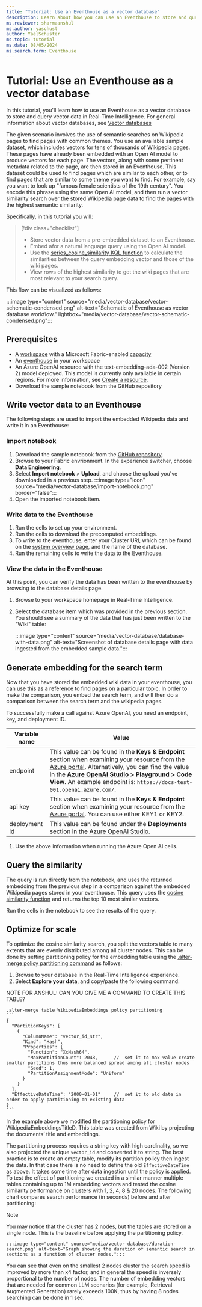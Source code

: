 ```yaml
---
title: "Tutorial: Use an Eventhouse as a vector database"
description: Learn about how you can use an Eventhouse to store and query vector data in Real-Time Intelligence.
ms.reviewer: sharmaanshul
ms.author: yaschust
author: YaelSchuster
ms.topic: tutorial
ms.date: 08/05/2024
ms.search.form: Eventhouse
---
```

# Tutorial: Use an Eventhouse as a vector database

In this tutorial, you'll learn how to use an Eventhouse as a vector database to store and query vector data in Real-Time Intelligence. For general information about vector databases, see [Vector databases](vector-database.md)

The given scenario involves the use of semantic searches on Wikipedia pages to find pages with common themes. You use an available sample dataset, which includes vectors for tens of thousands of Wikipedia pages. These pages have already been embedded with an Open AI model to produce vectors for each page. The vectors, along with some pertinent metadata related to the page, are then stored in an Eventhouse. This dataset could be used to find pages which are similar to each other, or to find pages that are similar to some theme you want to find. For example, say you want to look up "famous female scientists of the 19th century". You encode this phrase using the same Open AI model, and then run a vector similarity search over the stored Wikipedia page data to find the pages with the highest semantic similarity.

Specifically, in this tutorial you will:

> [!div class="checklist"]
>
> * Store vector data from a pre-embedded dataset to an Eventhouse.
> * Embed afor a natural language query using the Open AI model.
> * Use the [series_cosine_similarity KQL function](/azure/data-explorer/kusto/query/series-cosine-similarity-function) to calculate the similarities between the query embedding vector and those of the wiki pages.
> * View rows of the highest similarity to get the wiki pages that are most relevant to your search query.

This flow can be visualized as follows:

:::image type="content" source="media/vector-database/vector-schematic-condensed.png" alt-text="Schematic of Eventhouse as vector database workflow."  lightbox="media/vector-database/vector-schematic-condensed.png":::

## Prerequisites

* A [workspace](../get-started/create-workspaces.md) with a Microsoft Fabric-enabled [capacity](../enterprise/licenses.md#capacity)
* An [eventhouse](create-eventhouse.md) in your workspace
* An Azure OpenAI resource with the text-embedding-ada-002 (Version 2) model deployed. This model is currently only available in certain regions. For more information, see [Create a resource](/azure/ai-services/openai/how-to/create-resource).
* Download the sample notebook from the GitHub repository

## Write vector data to an Eventhouse

The following steps are used to import the embedded Wikipedia data and write it in an Eventhouse:

### Import notebook

1. Download the sample notebook from the [GitHub repository]().
1. Browse to your Fabric envrionment. In the experience switcher, choose **Data Engineering**.
1. Select **Import notebook** > **Upload**, and choose the upload you've downloaded in a previous step. :::image type="icon" source="media/vector-database/import-notebook.png" border="false":::
1. Open the imported notebook item.

### Write data to the Eventhouse

1. Run the cells to set up your environment.
1. Run the cells to download the precomputed embeddings.
1. To write to the eventhouse, enter your Cluster URI, which can be found on the [system overview page](manage-monitor-eventhouse.md#view-system-overview-details-for-an-eventhouse), and the name of the database.
1. Run the remaining cells to write the data to the Eventhouse.

### View the data in the Eventhouse

At this point, you can verify the data has been written to the eventhouse by browsing to the database details page. 
1. Browse to your workspace homepage in Real-Time Intelligence.
1. Select the database item which was provided in the previous section. You should see a summary of the data that has just been written to the "Wiki" table:

    :::image type="content" source="media/vector-database/database-with-data.png" alt-text="Screenshot of database details page with data ingested from the embedded sample data.":::

## Generate embedding for the search term

Now that you have stored the embedded wiki data in your eventhouse, you can use this as a reference to find pages on a particular topic. In order to make the comparison, you embed the search term, and will then do a comparison between the search term and the wikipedia pages.

To successfully make a call against Azure OpenAI, you need an endpoint, key, and deployment ID.

| Variable name	| Value |
|---|---|
| endpoint	|This value can be found in the **Keys & Endpoint** section when examining your resource from the [Azure portal](https://ms.portal.azure.com/). Alternatively, you can find the value in the **[Azure OpenAI Studio](https://oai.azure.com/) > Playground > Code View**. An example endpoint is: `https://docs-test-001.openai.azure.com/`. |
| api key |	This value can be found in the **Keys & Endpoint** section when examining your resource from the [Azure portal](https://ms.portal.azure.com/). You can use either KEY1 or KEY2. |
| deployment id | This value can be found under the **Deployments** section in the [Azure OpenAI Studio](https://oai.azure.com/). |

1. Use the above information when running the Azure Open AI cells. 

## Query the similarity

The query is run directly from the notebook, and uses the returned embedding from the previous step in a comparison against the embedded Wikipedia pages stored in your eventhouse. This query uses the [cosine similarity function](/azure/data-explorer/kusto/query/series-cosine-similarity-function) and returns the top 10 most similar vectors.

Run the cells in the notebook to see the results of the query. 

## Optimize for scale

To optimize the cosine similarity search, you split the vectors table to many extents that are evenly distributed among all cluster nodes. This can be done by setting partitioning policy for the embedding table using the [.alter-merge policy partitioning command](/azure/data-explorer/kusto/management/alter-merge-table-partitioning-policy-command) as follows:

1. Browse to your database in the Real-Time Intelligence experience.
1. Select **Explore your data**, and copy/paste the following command:

NOTE FOR ANSHUL: CAN YOU GIVE ME A COMMAND TO CREATE THIS TABLE?

~~~kusto
.alter-merge table WikipediaEmbeddings policy partitioning  
``` 
{ 
  "PartitionKeys": [ 
    { 
      "ColumnName": "vector_id_str", 
      "Kind": "Hash", 
      "Properties": { 
        "Function": "XxHash64", 
        "MaxPartitionCount": 2048,      //  set it to max value create smaller partitions thus more balanced spread among all cluster nodes 
        "Seed": 1, 
        "PartitionAssignmentMode": "Uniform" 
      } 
    } 
  ], 
  "EffectiveDateTime": "2000-01-01"     //  set it to old date in order to apply partitioning on existing data 
} 
``` 
~~~

In the example above we modified the partitioning policy for WikipediaEmbeddingsTitleD. This table was created from Wiki by projecting the documents’ title and embeddings.

The partitioning process requires a string key with high cardinality, so we also projected the unique `vector_id` and converted it to string. The best practice is to create an empty table, modify its partition policy then ingest the data. In that case there is no need to define the old `EffectiveDateTime` as above. It takes some time after data ingestion until the policy is applied.  To test the effect of partitioning we created in a similar manner multiple tables containing up to 1M embedding vectors and tested the cosine similarity performance on clusters with 1, 2, 4, 8 & 20 nodes.
The following chart compares search performance (in seconds) before and after partitioning:

> [!NOTE]
> You may notice that the cluster has 2 nodes, but the tables are stored on a single node. This is the baseline before applying the partitioning policy.

    :::image type="content" source="media/vector-database/duration-search.png" alt-text="Graph showing the duration of semantic search in sections as a function of cluster nodes.":::

You can see that even on the smallest 2 nodes cluster the search speed is improved by more than x4 factor, and in general the speed is inversely proportional to the number of nodes. The number of embedding vectors that are needed for common LLM scenarios (for example, Retrieval Augmented Generation) rarely exceeds 100K, thus by having 8 nodes searching can be done in 1 sec.

 